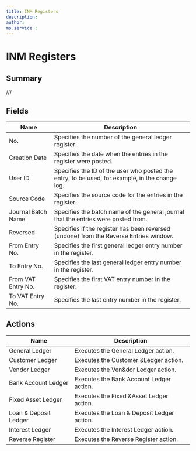 ```yaml
---
title: INM Registers
description: 
author: 
ms.service : 
---
```


# INM Registers

## Summary

///

## Fields
<!-- You need to leave a space betwenn | your text and | -->

| Name | Description |
| ---- | ---- |
| No. | Specifies the number of the general ledger register. |
| Creation Date | Specifies the date when the entries in the register were posted. |
| User ID | Specifies the ID of the user who posted the entry, to be used, for example, in the change log. |
| Source Code | Specifies the source code for the entries in the register. |
| Journal Batch Name | Specifies the batch name of the general journal that the entries were posted from. |
| Reversed | Specifies if the register has been reversed (undone) from the Reverse Entries window. |
| From Entry No. | Specifies the first general ledger entry number in the register. |
| To Entry No. | Specifies the last general ledger entry number in the register. |
| From VAT Entry No. | Specifies the first VAT entry number in the register. |
| To VAT Entry No. | Specifies the last entry number in the register. |

## Actions

| Name | Description |
| ---- | ---- |
| General Ledger | Executes the General Ledger action. |
| Customer Ledger | Executes the Customer &Ledger action. |
| Vendor Ledger | Executes the Ven&dor Ledger action. |
| Bank Account Ledger | Executes the Bank Account Ledger action. |
| Fixed Asset Ledger | Executes the Fixed &Asset Ledger action. |
| Loan & Deposit Ledger | Executes the Loan & Deposit Ledger action. |
| Interest Ledger | Executes the Interest Ledger action. |
| Reverse Register | Executes the Reverse Register action. |
